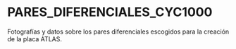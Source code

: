 # PARES_DIFERENCIALES_CYC1000
Fotografías y datos sobre los pares diferenciales escogidos para la creación de la placa ATLAS.
